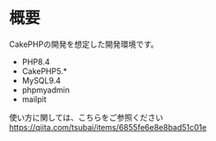 # 概要
CakePHPの開発を想定した開発環境です。

- PHP8.4
- CakePHP5.*
- MySQL9.4
- phpmyadmin
- mailpit

使い方に関しては、こちらをご参照ください\
https://qiita.com/tsubai/items/6855fe6e8e8bad51c01e
